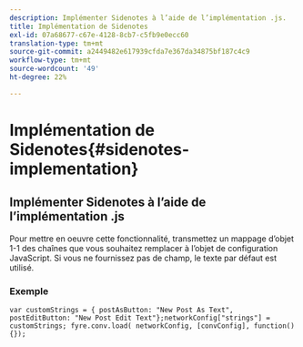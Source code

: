 ```yaml
---
description: Implémenter Sidenotes à l’aide de l’implémentation .js.
title: Implémentation de Sidenotes
exl-id: 07a68677-c67e-4128-8cb7-c5fb9e0ecc60
translation-type: tm+mt
source-git-commit: a2449482e617939cfda7e367da34875bf187c4c9
workflow-type: tm+mt
source-wordcount: '49'
ht-degree: 22%

---
```


# Implémentation de Sidenotes{#sidenotes-implementation}

## Implémenter Sidenotes à l’aide de l’implémentation .js

Pour mettre en oeuvre cette fonctionnalité, transmettez un mappage d’objet 1-1 des chaînes que vous souhaitez remplacer à l’objet de configuration JavaScript. Si vous ne fournissez pas de champ, le texte par défaut est utilisé.

### Exemple

```
var customStrings = { postAsButton: "New Post As Text", postEditButton: "New Post Edit Text"};networkConfig["strings"] = customStrings; fyre.conv.load( networkConfig, [convConfig], function(){});
```
